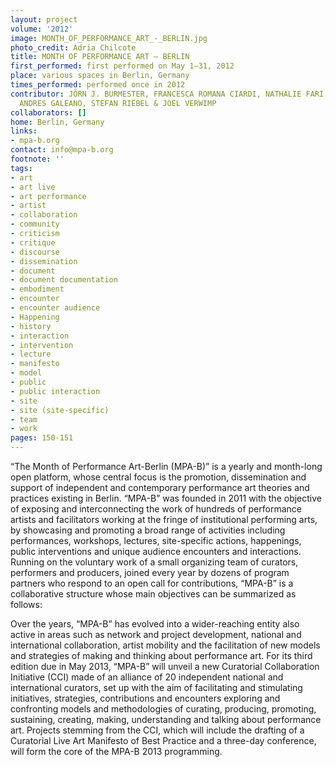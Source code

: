 ```yaml
---
layout: project
volume: '2012'
image: MONTH_OF_PERFORMANCE_ART_-_BERLIN.jpg
photo_credit: Adria Chilcote
title: MONTH OF PERFORMANCE ART — BERLIN
first_performed: first performed on May 1–31, 2012
place: various spaces in Berlin, Germany
times_performed: performed once in 2012
contributor: JÖRN J. BURMESTER, FRANCESCA ROMANA CIARDI, NATHALIE FARI, FLORIAN FEIGL,
  ANDRES GALEANO, STEFAN RIEBEL & JOEL VERWIMP
collaborators: []
home: Berlin, Germany
links:
- mpa-b.org
contact: info@mpa-b.org
footnote: ''
tags:
- art
- art live
- art performance
- artist
- collaboration
- community
- criticism
- critique
- discourse
- dissemination
- document
- document documentation
- embodiment
- encounter
- encounter audience
- Happening
- history
- interaction
- intervention
- lecture
- manifesto
- model
- public
- public interaction
- site
- site (site-specific)
- team
- work
pages: 150-151
---
```


“The Month of Performance Art-Berlin (MPA-B)” is a yearly and month-long open platform, whose central focus is the promotion, dissemination and support of independent and contemporary performance art theories and practices existing in Berlin. “MPA-B” was founded in 2011 with the objective of exposing and interconnecting the work of hundreds of performance artists and facilitators working at the fringe of institutional performing arts, by showcasing and promoting a broad range of activities including performances, workshops, lectures, site-specific actions, happenings, public interventions and unique audience encounters and interactions. Running on the voluntary work of a small organizing team of curators, performers and producers, joined every year by dozens of program partners who respond to an open call for contributions, “MPA-B” is a collaborative structure whose main objectives can be summarized as follows:

Over the years, “MPA-B” has evolved into a wider-reaching entity also active in areas such as network and project development, national and international collaboration, artist mobility and the facilitation of new models and strategies of making and thinking about performance art. For its third edition due in May 2013, “MPA-B” will unveil a new Curatorial Collaboration Initiative (CCI) made of an alliance of 20 independent national and international curators, set up with the aim of facilitating and stimulating initiatives, strategies, contributions and encounters exploring and confronting models and methodologies of curating, producing, promoting, sustaining, creating, making, understanding and talking about performance art. Projects stemming from the CCI, which will include the drafting of a Curatorial Live Art Manifesto of Best Practice and a three-day conference, will form the core of the MPA-B 2013 programming.
